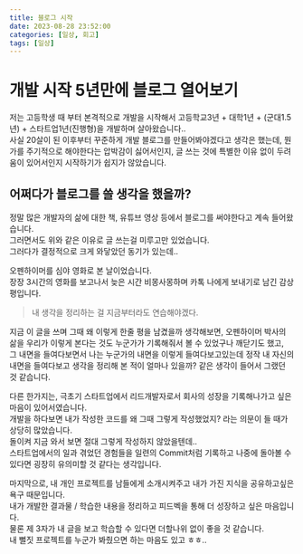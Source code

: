 ```yaml
---
title: 블로그 시작
date: 2023-08-28 23:52:00
categories: [일상, 회고]
tags: [일상]
---
```



# 개발 시작 5년만에 블로그 열어보기
저는 고등학생 때 부터 본격적으로 개발을 시작해서 고등학교3년 + 대학1년 + (군대1.5년) + 스타트업1년(진행형)을 개발하며 살아왔습니다..  
사실 20살이 된 이후부터 꾸준하게 개발 블로그를 만들어봐야겠다고 생각은 했는데, 뭔가를 주기적으로 해야한다는 압박감이 싫어서인지, 글 쓰는 것에 특별한 이유 없이 두려움이 있어서인지 시작하기가 쉽지가 않았습니다.


## 어쩌다가 블로그를 쓸 생각을 했을까?
정말 많은 개발자의 삶에 대한 책, 유튜브 영상 등에서 블로그를 써야한다고 계속 들어왔습니다.  
그러면서도 위와 같은 이유로 글 쓰는걸 미루고만 있었습니다.  
그러다가 결정적으로 크게 와닿았던 동기가 있는데..  

오펜하이머를 심야 영화로 본 날이었습니다.  
장장 3시간의 영화를 보고나서 늦은 시간 비몽사몽하며 카톡 나에게 보내기로 남긴 감상 평입니다.  
> 내 생각을 정리하는 걸 지금부터라도 연습해야겠다.

지금 이 글을 쓰며 그때 왜 이렇게 한줄 평을 남겼을까 생각해보면, 오펜하이머 박사의 삶을 우리가 이렇게 본다는 것도 누군가가 기록해줘서 볼 수 있었구나 깨닫기도 했고,  
그 내면을 들여다보면서 나는 누군가의 내면을 이렇게 들여다보고있는데 정작 내 자신의 내면을 들여다보고 생각을 정리해 본 적이 얼마나 있을까? 같은 생각이 들어서 그랬던 것 같습니다.

다른 한가지는, 극초기 스타트업에서 리드개발자로서 회사의 성장을 기록해나가고 싶은 마음이 있어서였습니다.  
개발을 하다보면 내가 작성한 코드를 왜 그때 그렇게 작성했었지? 라는 의문이 들 때가 상당히 많았습니다.  
돌이켜 지금 와서 보면 절대 그렇게 작성하지 않았을텐데..  
스타트업에서의 일과 겪었던 경험들을 일련의 Commit처럼 기록하고 나중에 돌아볼 수 있다면 굉장히 유의미할 것 같다는 생각입니다.

마지막으로, 내 개인 프로젝트를 남들에게 소개시켜주고 내가 가진 지식을 공유하고싶은 욕구 때문입니다.  
내가 개발한 결과물 / 학습한 내용을 정리하고 피드벡을 통해 더 성장하고 싶은 마음입니다.  
물론 제 3자가 내 글을 보고 학습할 수 있다면 더할나위 없이 좋을 것 같습니다.  
내 뻘짓 프로젝트를 누군가 봐줬으면 하는 마음도 있고 ㅎㅎ..

